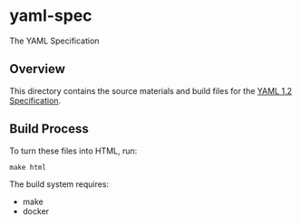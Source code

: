 yaml-spec
=========

The YAML Specification

## Overview

This directory contains the source materials and build files for the
[YAML 1.2 Specification](http://www.yaml.org/spec/1.2/spec.html).

## Build Process

To turn these files into HTML, run:
```
make html
```

The build system requires:

* make
* docker
